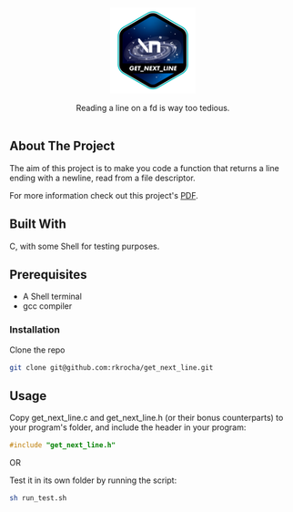 <br/>
<p align="center">
  <a href="https://github.com/rkrocha/42cursus/blob/master/subjects/01.get_next_line.pdf">
    <img src="https://github.com/rkrocha/42cursus/blob/master/badges/get_next_linee.png" alt="Logo" width="150" height="150">
  </a>

  <p align="center">
    Reading a line on a fd is way too tedious.
    <br/>
    <br/>
  </p>
</p>



## About The Project

The aim of this project is to make you code a function that returns a line ending with a newline, read from a file descriptor.

For more information check out this project's [PDF](https://github.com/rkrocha/42cursus/blob/master/subjects/01.get_next_line.pdf).

## Built With

C, with some Shell for testing purposes.

## Prerequisites

* A Shell terminal
* gcc compiler

### Installation

Clone the repo

```sh
git clone git@github.com:rkrocha/get_next_line.git
```

## Usage

Copy get_next_line.c and get_next_line.h (or their bonus counterparts) to your program's folder, and include the header in your program:

```c
#include "get_next_line.h"
```

OR

Test it in its own folder by running the script:

```sh
sh run_test.sh
```
